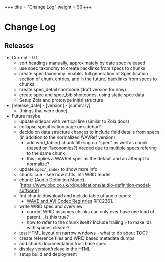 +++
title = "Change Log"
weight = 90
+++

# Change Log

## Releases

* Current - 0.1
    * sort headings manually, approximately by date spec released
    * use spec taxonomy to create backlinks from specs to chunks
    * create spec taxonomy: enables full generation of Specification section of chunk entries, and in the future, backlinks from specs to chunks
    * create spec_detail shortcode (draft version for now)
    * create spec and spec_bib shortcodes, using static spec data
    * Setup Zola and prototype initial structure
* [release_date] - [version] - [summary]
	* [things that were done]
* Future maybe
    * update sidebar with vertical line (similar to Zola docs)
    * collapse specification page on sidebar?
    * decide on data structure changes to include field details from specs. (in addition to the normalized WAVRef version)
        * add wrid_table() chunk filtering on "spec" as well as chunk (based on Taxonomies?) needed due to multiple specs refering to the same chunk
        * this implies a WAVRef spec as the default and an attempt to normalize?
    * update `spec/_index` to show more info
    * chunk: cue - see how it fits into WRID model
    * chunk: (Audio Definition Model)[https://www.bbc.co.uk/rd/publications/audio-definition-model-software]
    * fmt chunk: download and include table of audio types: 
        * [WAVE and AVI Codec Registries](https://www.iana.org/assignments/wave-avi-codec-registry/wave-avi-codec-registry.xhtml) RFC2361. 
    * write WRID spec and overview
        * current WRID assumes chunks can only ever have one kind of parent... is this true?
        * how to refer to the chunk itself? Include trailing `>` to make ids with spaces clearer? 
    * test HTML layout on narrow windows - what to do about TOC? 
    * create reference files and WRID based metadata dumps
    * add chunk documentation from base spec
    * display version/relase in the HTML
    * setup build and deployment
